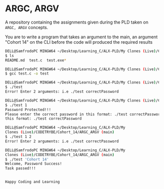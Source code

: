 # ARGC, ARGV

A repository containing the assignments given during the PLD taken on ```ARGC, ARGV``` concepts. 

You are to write a program that takes an argument to the main, an argument "Cohort 14" on the CLI before the code will produced the required results  

```bash
DELL@SamfrodoPC MINGW64 ~/Desktop/Learning_C/ALX-PLD/My Clones (Live)/CODETRYBE/Cohort_14/ARGC_ARGV (main)     
$ ls
README.md  test.c  test.exe*

DELL@SamfrodoPC MINGW64 ~/Desktop/Learning_C/ALX-PLD/My Clones (Live)/CODETRYBE/Cohort_14/ARGC_ARGV (main)
$ gcc test.c -o test

DELL@SamfrodoPC MINGW64 ~/Desktop/Learning_C/ALX-PLD/My Clones (Live)/CODETRYBE/Cohort_14/ARGC_ARGV (main)
$ ./test
Error! Enter 2 arguments: i.e ./test correctPassword

DELL@SamfrodoPC MINGW64 ~/Desktop/Learning_C/ALX-PLD/My Clones (Live)/CODETRYBE/Cohort_14/ARGC_ARGV (main)
$ ./test 1
Password Protected!!!
Please enter the correct password in this format: ./test correctPassword
this format: ./test correctPassword 

DELL@SamfrodoPC MINGW64 ~/Desktop/Learning_C/ALX-PLD/My 
Clones (Live)/CODETRYBE/Cohort_14/ARGC_ARGV (main)      
$ ./test 1 2
Error! Enter 2 arguments: i.e ./test correctPassword

DELL@SamfrodoPC MINGW64 ~/Desktop/Learning_C/ALX-PLD/My 
Clones (Live)/CODETRYBE/Cohort_14/ARGC_ARGV (main)      
$ ./test 'Cohort 14'
Welcome, Password Success!
Task passed!!!
                                     
```



    Happy Coding and Learning